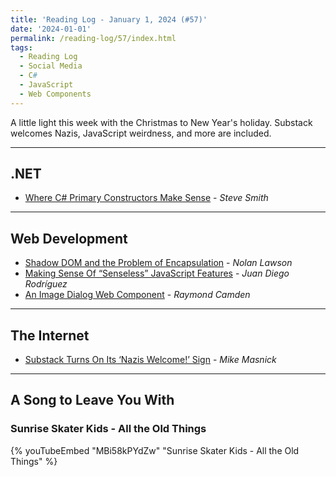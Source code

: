```yaml
---
title: 'Reading Log - January 1, 2024 (#57)'
date: '2024-01-01'
permalink: /reading-log/57/index.html
tags:
  - Reading Log
  - Social Media
  - C#
  - JavaScript
  - Web Components
---
```


A little light this week with the Christmas to New Year's holiday. Substack welcomes Nazis, JavaScript weirdness, and more are included.
<!-- excerpt -->

---

## .NET

- [Where C# Primary Constructors Make Sense](https://blog.nimblepros.com/blogs/where-csharp-primary-constructors-make-sense/) - *Steve Smith*

---

## Web Development

- [Shadow DOM and the Problem of Encapsulation](https://nolanlawson.com/2023/12/30/shadow-dom-and-the-problem-of-encapsulation/) - *Nolan Lawson*
- [Making Sense Of “Senseless” JavaScript Features](https://www.smashingmagazine.com/2023/12/making-sense-of-senseless-javascript-features/) - *Juan Diego Rodríguez*
- [An Image Dialog Web Component](https://www.raymondcamden.com/2023/12/13/an-image-dialog-web-component) - *Raymond Camden*

---

## The Internet

- [Substack Turns On Its ‘Nazis Welcome!’ Sign](https://www.techdirt.com/2023/12/26/substack-turns-on-its-nazis-welcome-sign/) - *Mike Masnick*

---

## A Song to Leave You With

### Sunrise Skater Kids - All the Old Things

{% youTubeEmbed "MBi58kPYdZw" "Sunrise Skater Kids - All the Old Things" %}

